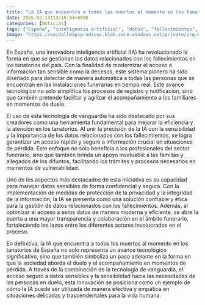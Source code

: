 ```yaml
---
title: "La IA que encuentra a todos los muertos al momento en los tanatorios de España - 'Unimos a personas en el duelo'"
date: 2025-02-13T13:15:04+0000
categories: [Noticias]
tags: ["España", "inteligencia artificial", "datos", "fallecimientos", "tanatorios", "tecnología de vanguardia", "gestión de datos."]
image: "https://oaidalleapiprodscus.blob.core.windows.net/private/org-HKmKxpuNw3Y88lm4EBrIPq0n/user-ZwiCXOggLL8ZNNKE2g7rXFmV/img-nWPs3dVK0R0IVnAVezsxeqs3.png?st=2025-02-13T12%3A15%3A04Z&se=2025-02-13T14%3A15%3A04Z&sp=r&sv=2024-08-04&sr=b&rscd=inline&rsct=image/png&skoid=d505667d-d6c1-4a0a-bac7-5c84a87759f8&sktid=a48cca56-e6da-484e-a814-9c849652bcb3&skt=2025-02-13T08%3A27%3A36Z&ske=2025-02-14T08%3A27%3A36Z&sks=b&skv=2024-08-04&sig=WZF7QrhmMLcvz%2BwXHDrOFK9TnMZsrQE/QTUEU%2Bbq0RM%3D"
---
```


En España, una innovadora inteligencia artificial (IA) ha revolucionado la forma en que se gestionan los datos relacionados con los fallecimientos en los tanatorios del país. Con la finalidad de modernizar el acceso a información tan sensible como la decesos, este sistema pionero ha sido diseñado para detectar de manera automática a todas las personas que se encuentran en las instalaciones funerarias en tiempo real. Este avance tecnológico no solo simplifica los procesos de registro y notificación, sino que también pretende facilitar y agilizar el acompañamiento a los familiares en momentos de duelo.

El uso de esta tecnología de vanguardia ha sido destacado por sus creadores como una herramienta fundamental para mejorar la eficiencia y la atención en los tanatorios. Al unir la precisión de la IA con la sensibilidad y la importancia de los datos relacionados con los fallecimientos, se logra garantizar un acceso rápido y seguro a información crucial en situaciones de pérdida. Este enfoque no solo beneficia a los profesionales del sector funerario, sino que también brinda un apoyo invaluable a las familias y allegados de los difuntos, facilitando los trámites y procesos necesarios en momentos de vulnerabilidad.

Uno de los aspectos más destacados de esta iniciativa es su capacidad para manejar datos sensibles de forma confidencial y segura. Con la implementación de medidas de protección de la privacidad y la integridad de la información, la IA se presenta como una solución confiable y ética para la gestión de datos relacionados con los fallecimientos. Además, al optimizar el acceso a estos datos de manera moderna y eficiente, se abre la puerta a una mayor transparencia y colaboración en el ámbito funerario, fortaleciendo los lazos entre los diferentes actores involucrados en el proceso.

En definitiva, la IA que encuentra a todos los muertos al momento en los tanatorios de España no solo representa un avance tecnológico significativo, sino que también simboliza un paso adelante en la forma en que la sociedad aborda el duelo y el acompañamiento en momentos de pérdida. A través de la combinación de la tecnología de vanguardia, el acceso seguro a datos sensibles y la sensibilidad hacia las necesidades de las personas en duelo, esta innovación se posiciona como un ejemplo de cómo la IA puede ser utilizada de manera efectiva y empática en situaciones delicadas y trascendentales para la vida humana.
    